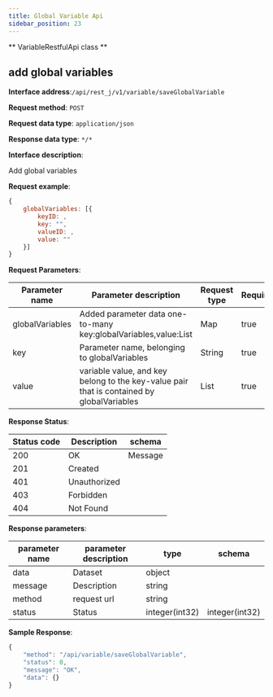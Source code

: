 ```yaml
---
title: Global Variable Api
sidebar_position: 23
---
```

** VariableRestfulApi class **


## add global variables


**Interface address**:`/api/rest_j/v1/variable/saveGlobalVariable`


**Request method**: `POST`


**Request data type**: `application/json`


**Response data type**: `*/*`


**Interface description**:<p>Add global variables</p>

**Request example**:
````javascript
{
    globalVariables: [{
        keyID: ,
        key: "",
        valueID: ,
        value: ""
    }]
}
````

**Request Parameters**:


| Parameter name | Parameter description | Request type | Required | Data type | schema |
| -------- | -------- | ----- | -------- | -------- | ------ |
|globalVariables|Added parameter data one-to-many key:globalVariables,value:List|Map|true|Map|
|key|Parameter name, belonging to globalVariables|String|true|String|
|value| variable value, and key belong to the key-value pair that is contained by globalVariables |List|true|List|


**Response Status**:


| Status code | Description | schema |
| -------- | -------- | ----- |
|200|OK|Message|
|201|Created|
|401|Unauthorized|
|403|Forbidden|
|404|Not Found|


**Response parameters**:


| parameter name | parameter description | type | schema |
| -------- | -------- | ----- |----- |
|data|Dataset|object|
|message|Description|string|
|method|request url|string|
|status|Status|integer(int32)|integer(int32)|


**Sample Response**:
````javascript
{
    "method": "/api/variable/saveGlobalVariable",
    "status": 0,
    "message": "OK",
    "data": {}
}
````